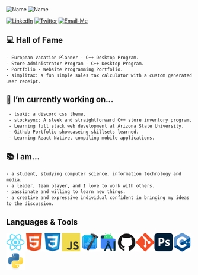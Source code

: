 <img alt="Name" src="https://img.shields.io/badge/Daniel%20Navarro-A8C1E9?style=for-the-badge">
<img alt="Name" src="https://img.shields.io/badge/Full Stack Developer & Software Engineer Student at Arizona State University.-FFFFFF?style=for-the-badge">
 
<a href="https://www.linkedin.com/in/angel-navarro-0b3b6a214/"> <img alt="LinkedIn" src="https://img.shields.io/badge/Daniel Navarro-A8C1E9?style=for-the-badge&logo=linkedin&logoColor=white"></a>
<a href="https://twitter.com/tsukidan_"><img alt="Twitter" src="https://img.shields.io/badge/@tsukidan_-A8C1E9?style=for-the-badge&logo=twitter&logoColor=white"></a>
<a href="mailto:danielnavarro8797@gmail.com"><img alt="Email-Me" src="https://img.shields.io/badge/danielnavarro8797@gmail.com-A8C1E9?style=for-the-badge&logo=gmail&logoColor=white"></a>

## 💻  Hall of Fame
    - European Vacation Planner - C++ Desktop Program.
    - Store Administrator Program - C++ Desktop Program.
    - Portfolio - Website Programming Portfolio.
    - simplitax: a fun simple sales tax calculator with a custom generated user receipt.

## 💬 I’m currently working on... 
     - tsuki: a discord css theme.
     - stocksync: A sleek and straightforward C++ store inventory program.
     - Learning full stack web development at Arizona State University.
     - Github Portfolio showcaseing skillsets learned.
     - Learning React Native, compiling mobile applications.
 
## 📚 I am...
    - a student, studying computer science, information technology and media.
    - a leader, team player, and I love to work with others.
    - passionate and willing to learn new things.
    - a creative and expressive individual confident in bringing my ideas to the discussion.

## Languages & Tools

<img align="left" alt="React" width="50px" src="https://github.com/devicons/devicon/blob/master/icons/react/react-original.svg">
<img align="left" alt="HTML5" width="50px" src="https://github.com/devicons/devicon/blob/master/icons/html5/html5-original.svg">
<img align="left" alt="CSS3" width="50px" src="https://github.com/devicons/devicon/blob/master/icons/css3/css3-original.svg">
<img align="left" alt="JavaScript" width="50px" src="https://github.com/devicons/devicon/blob/master/icons/javascript/javascript-original.svg">
<img align="left" alt="XCode" width="50px" src="https://github.com/devicons/devicon/blob/master/icons/xcode/xcode-original.svg">
<img align="left" alt="AndroidStudio" width="50px" src="https://github.com/devicons/devicon/blob/master/icons/androidstudio/androidstudio-original.svg">
<img align="left" alt="Github" width="50px" src="https://github.com/devicons/devicon/blob/master/icons/github/github-original.svg">
<img align="left" alt="Git" width="50px" src="https://github.com/devicons/devicon/blob/master/icons/git/git-original.svg">
<img align="left" alt="Photoshop" width="50px" src="https://github.com/devicons/devicon/blob/master/icons/photoshop/photoshop-plain.svg">
<img align="left" alt="CPP" width="50px" src="https://github.com/devicons/devicon/blob/master/icons/cplusplus/cplusplus-original.svg">
<img align="left" alt="Python" width="50px" src="https://github.com/devicons/devicon/blob/master/icons/python/python-original.svg">
